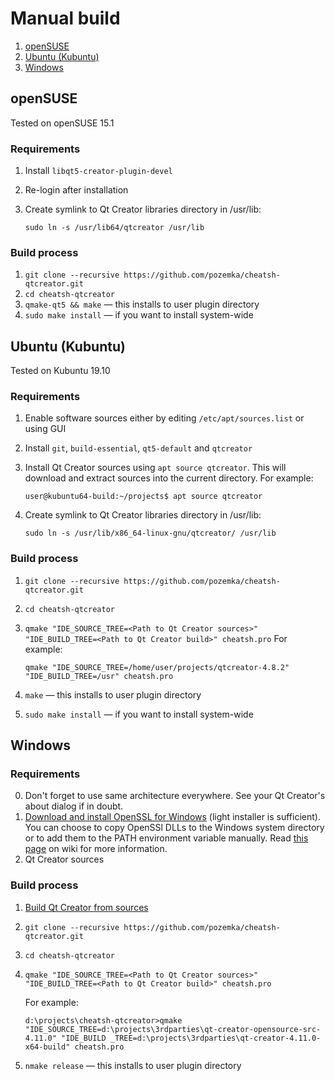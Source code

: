 # Manual build

1. [openSUSE](#openSUSE)
2. [Ubuntu (Kubuntu)](#ubuntu-kubuntu)
3. [Windows](#Windows)

## openSUSE
Tested on openSUSE 15.1
### Requirements
1. Install `libqt5-creator-plugin-devel`
2. Re-login after installation
3. Create symlink to Qt Creator libraries directory in /usr/lib:

    `sudo ln -s /usr/lib64/qtcreator /usr/lib`

### Build process
1. `git clone --recursive https://github.com/pozemka/cheatsh-qtcreator.git`
2. `cd cheatsh-qtcreator`
3. `qmake-qt5 && make` — this installs to user plugin directory
4. `sudo make install` — if you want to install system-wide

## Ubuntu (Kubuntu)
Tested on Kubuntu 19.10
### Requirements
1. Enable software sources either by editing `/etc/apt/sources.list` or using GUI
2. Install `git`, `build-essential`, `qt5-default` and `qtcreator`
3. Install Qt Creator sources using `apt source qtcreator`. This will download and extract sources into the current directory. For example:

    `user@kubuntu64-build:~/projects$ apt source qtcreator`
    
4. Create symlink to Qt Creator libraries directory in /usr/lib:

    `sudo ln -s /usr/lib/x86_64-linux-gnu/qtcreator/ /usr/lib`

### Build process
1. `git clone --recursive https://github.com/pozemka/cheatsh-qtcreator.git`
2. `cd cheatsh-qtcreator`
3. `qmake "IDE_SOURCE_TREE=<Path to Qt Creator sources>" "IDE_BUILD_TREE=<Path to Qt Creator build>" cheatsh.pro`
    For example:
    
    `qmake "IDE_SOURCE_TREE=/home/user/projects/qtcreator-4.8.2" "IDE_BUILD_TREE=/usr" cheatsh.pro`
    
4. `make` — this installs to user plugin directory
5. `sudo make install` — if you want to install system-wide

## Windows
### Requirements
0. Don't forget to use same architecture everywhere. See your Qt Creator's about dialog if in doubt.
1. [Download and install OpenSSL for Windows](https://slproweb.com/products/Win32OpenSSL.html) (light installer is sufficient). You can choose to copy OpenSSl DLLs to the Windows system directory or to add them to the PATH environment variable manually. Read [this page](https://github.com/pozemka/cheatsh-qtcreator/wiki/OpenSSL) on wiki for more information.
2. Qt Creator sources

### Build process
1. [Build Qt Creator from sources](https://wiki.qt.io/Building_Qt_Creator_from_Git)
2. `git clone --recursive https://github.com/pozemka/cheatsh-qtcreator.git`
3. `cd cheatsh-qtcreator`
4. `qmake "IDE_SOURCE_TREE=<Path to Qt Creator sources>" "IDE_BUILD_TREE=<Path to Qt Creator build>" cheatsh.pro`

    For example:
    
    `d:\projects\cheatsh-qtcreator>qmake "IDE_SOURCE_TREE=d:\projects\3rdparties\qt-creator-opensource-src-4.11.0" "IDE_BUILD
_TREE=d:\projects\3rdparties\qt-creator-4.11.0-x64-build" cheatsh.pro`
5. `nmake release` — this installs to user plugin directory
